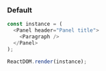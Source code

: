 ### Default

<!--start-code-->

```js
const instance = (
  <Panel header="Panel title">
    <Paragraph />
  </Panel>
);

ReactDOM.render(instance);
```

<!--end-code-->

